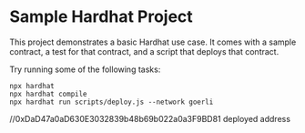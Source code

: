 # Sample Hardhat Project

This project demonstrates a basic Hardhat use case. It comes with a sample contract, a test for that contract, and a script that deploys that contract.

Try running some of the following tasks:

```shell
npx hardhat 
npx hardhat compile
npx hardhat run scripts/deploy.js --network goerli
```

//0xDaD47a0aD630E3032839b48b69b022a0a3F9BD81 deployed address
